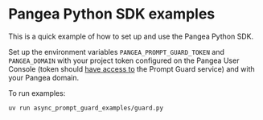 # Pangea Python SDK examples

This is a quick example of how to set up and use the Pangea Python SDK.

Set up the environment variables `PANGEA_PROMPT_GUARD_TOKEN` and `PANGEA_DOMAIN`
with your project token configured on the Pangea User Console (token should
[have access to][tokens] the Prompt Guard service) and with your Pangea domain.

To run examples:

```
uv run async_prompt_guard_examples/guard.py
```

[tokens]: https://pangea.cloud/docs/admin-guide/tokens
